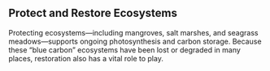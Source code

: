 ## Protect and Restore Ecosystems

Protecting ecosystems—including mangroves, salt marshes, and seagrass meadows—supports ongoing photosynthesis and carbon storage. Because these “blue carbon” ecosystems have been lost or degraded in many places, restoration also has a vital role to play.
